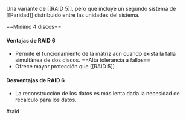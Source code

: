 
Una variante de [[RAID  5]], pero que incluye un segundo sistema de [[Paridad]] distribuido entre las unidades del sistema.

==Mínimo 4 discos==

#### Ventajas de RAID 6

- Permite el funcionamiento de la matriz aún cuando exista la falla simultánea de dos discos. ==Alta tolerancia a fallos==
- Ofrece mayor protección que [[RAID  5]]


#### Desventajas de RAID 6

- La reconstrucción de los datos es más lenta dada la necesidad de recálculo para los datos.








#raid 